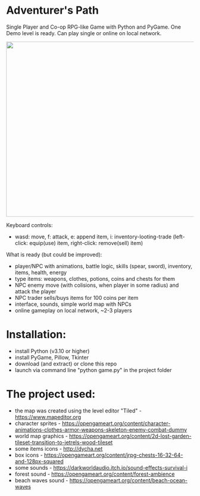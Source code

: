 # Adventurer's Path

Single Player and Co-op RPG-like Game with Python and PyGame. One Demo level is ready. Can play single or online on local network.

<img src="https://github.com/lestec-al/rpg-like-python-game/raw/main/pic_game.png" width="751" height="470"/>

Keyboard controls:
- wasd: move, f: attack, e: append item, i: inventory-looting-trade (left-click: equip(use) item, right-click: remove(sell) item)

What is ready (but could be improved):
- player/NPC with animations, battle logic, skills (spear, sword), inventory, items, health, energy
- type items: weapons, clothes, potions, coins and chests for them
- NPC enemy move (with colisions, when player in some radius) and attack the player
- NPC trader sells/buys items for 100 coins per item
- interface, sounds, simple world map with NPCs
- online gameplay on local network, ~2-3 players


# Installation:

- install Python (v3.10 or higher)
- install PyGame, Pillow, Tkinter
- download (and extract) or clone this repo
- launch via command line "python game.py" in the project folder


# The project used:

- the map was created using the level editor "Tiled" - https://www.mapeditor.org
- character sprites - https://opengameart.org/content/character-animations-clothes-armor-weapons-skeleton-enemy-combat-dummy
- world map graphics - https://opengameart.org/content/2d-lost-garden-tileset-transition-to-jetrels-wood-tileset
- some items icons - http://dycha.net
- box icons - https://opengameart.org/content/jrpg-chests-16-32-64-and-128px-squared
- some sounds - https://darkworldaudio.itch.io/sound-effects-survival-i
- forest sound - https://opengameart.org/content/forest-ambience
- beach waves sound - https://opengameart.org/content/beach-ocean-waves